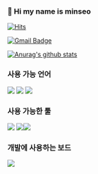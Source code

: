 ### 👋 Hi my name is minseo
  
[![Hits](https://hits.seeyoufarm.com/api/count/incr/badge.svg?url=https%3A%2F%2Fgithub.com%2Fminseo1214&count_bg=%233CFFDE&title_bg=%23E547FF&icon=&icon_color=%23C9C9C9&title=hits&edge_flat=false)](https://hits.seeyoufarm.com)

[![Gmail Badge](https://img.shields.io/badge/Gmail-d14836?style=flat-square&logo=Gmail&logoColor=white&link=mailto:alstj2004a@gmail.com)](mailto:alstj2004a@gmail.com)

[![Anurag's github stats](https://github-readme-stats.vercel.app/api?username=minseo)](https://github.com/anuraghazra/github-readme-stats)

### 사용 가능 언어
<img src="https://img.shields.io/badge/Python-3766AB?style=flat-square&logo=Python&logoColor=white"/></a> <img src="https://img.shields.io/badge/C-A8B9CC?style=flat-square&logo=C&logoColor=white"/></a> <img src="https://img.shields.io/badge/Java-007396?style=flat-square&logo=Java&logoColor=white"/></a>

### 사용 가능한 툴
<img src="https://img.shields.io/badge/Adobe Photoshop-31A8FF?style=flat-square&logo=adobe photoshop&logoColor=white"/></a> <img src="https://img.shields.io/badge/Adobe Illustrator-FF9A00?style=flat-square&logo=adobe Illustrator&logoColor=white"/></a><img src="https://img.shields.io/badge/Adobe Illustrator-FF9A00?style=flat-square&logo=adobe Illustrator&logoColor=white"/></a>

### 개발에 사용하는 보드
</a><img src="https://img.shields.io/badge/Raspberry Pi-C51A4A?style=flat-square&logo=Raspberry Pi&logoColor=white"/></a>
